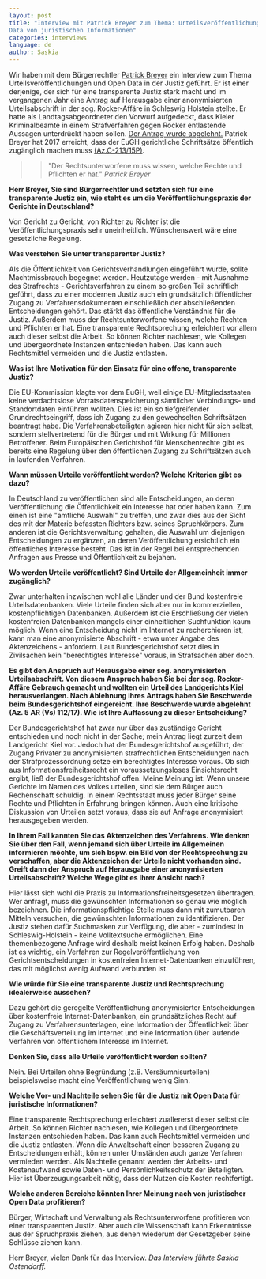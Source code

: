 ```yaml
---
layout: post
title: "Interview mit Patrick Breyer zum Thema: Urteilsveröffentlichung und Open
Data von juristischen Informationen"
categories: interviews
language: de
author: Saskia
---
```


Wir haben mit dem Bürgerrechtler [Patrick Breyer](https://www.patrick-breyer.de/) ein Interview zum Thema Urteilsveröffentlichungen und Open Data in der Justiz geführt. 
Er ist einer derjenige, der sich für eine transparente Justiz stark macht und im vergangenen Jahr 
eine Antrag auf Herausgabe einer anonymisierten Urteilsabschrift in der sog. Rocker-Affäre in 
Schleswig Holstein stellte. Er hatte als Landtagsabgeordneter den Vorwurf aufgedeckt, 
dass Kieler Kriminalbeamte in einem Strafverfahren gegen Rocker entlastende Aussagen unterdrückt haben sollen. 
[Der Antrag wurde abgelehnt.](https://www.patrick-breyer.de/?p=573821)
Patrick Breyer hat 2017 erreicht, dass der EuGH gerichtliche Schriftsätze öffentlich zugänglich machen muss [(Az.C-213/15P)](http://curia.europa.eu/juris/document/document.jsf?text=&docid=192887&pageIndex=0&doclang=DE&mode=req&dir=&occ=first&part=1). 

>>"Der Rechtsunterworfene muss wissen, welche Rechte und Pflichten er hat."
*Patrick Breyer*

**Herr Breyer, Sie sind Bürgerrechtler und setzten sich für eine
transparente Justiz ein, wie steht es um die Veröffentlichungspraxis der
Gerichte in Deutschland?**

Von Gericht zu Gericht, von Richter zu Richter ist die
Veröffentlichungspraxis sehr uneinheitlich. Wünschenswert wäre eine
gesetzliche Regelung.

**Was verstehen Sie unter transparenter Justiz?**

Als die Öffentlichkeit von Gerichtsverhandlungen eingeführt wurde,
sollte Machtmissbrauch begegnet werden. Heutzutage werden - mit Ausnahme
des Strafrechts - Gerichtsverfahren zu einem so großen Teil schriftlich
geführt, dass zu einer modernen Justiz auch ein grundsätzlich
öffentlicher Zugang zu Verfahrensdokumenten einschließlich der
abschließenden Entscheidungen gehört. Das stärkt das öffentliche
Verständnis für die Justiz. Außerdem muss der Rechtsunterworfene wissen,
welche Rechten und Pflichten er hat. Eine transparente Rechtsprechung
erleichtert vor allem auch dieser selbst die Arbeit. So können Richter
nachlesen, wie Kollegen und übergeordnete Instanzen entschieden haben.
Das kann auch Rechtsmittel vermeiden und die Justiz entlasten.

**Was ist Ihre Motivation für den Einsatz für eine offene, transparente
Justiz?**

Die EU-Kommission klagte vor dem EuGH, weil einige EU-Mitgliedsstaaten
keine verdachtslose Vorratsdatenspeicherung sämtlicher Verbindungs- und
Standortdaten einführen wollten. Dies ist ein so tiefgreifender
Grundrechtseingriff, dass ich Zugang zu den gewechselten Schriftsätzen
beantragt habe. Die Verfahrensbeteiligten agieren hier nicht für sich
selbst, sondern stellvertretend für die Bürger und mit Wirkung für
Millionen Betroffener. Beim Europäischen Gerichtshof für Menschenrechte
gibt es bereits eine Regelung über den öffentlichen Zugang zu
Schriftsätzen auch in laufenden Verfahren.

**Wann müssen Urteile veröffentlicht werden? Welche Kriterien gibt es dazu?**

In Deutschland zu veröffentlichen sind alle Entscheidungen, an deren
Veröffentlichung die Öffentlichkeit ein Interesse hat oder haben kann.
Zum einen ist eine "amtliche Auswahl" zu treffen, und zwar dies aus der
Sicht des mit der Materie befassten Richters bzw. seines Spruchkörpers.
Zum anderen ist die Gerichtsverwaltung gehalten, die Auswahl um
diejenigen Entscheidungen zu ergänzen, an deren Veröffentlichung
ersichtlich ein öffentliches Interesse besteht. Das ist in der Regel bei
entsprechenden Anfragen aus Presse und Öffentlichkeit zu bejahen.

**Wo werden Urteile veröffentlicht? Sind Urteile der Allgemeinheit immer
zugänglich?**

Zwar unterhalten inzwischen wohl alle Länder und der Bund kostenfreie
Urteilsdatenbanken. Viele Urteile finden sich aber nur in kommerziellen,
kostenpflichtigen Datenbanken. Außerdem ist die Erschließung der vielen
kostenfreien Datenbanken mangels einer einheitlichen Suchfunktion kaum
möglich.
Wenn eine Entscheidung nicht im Internet zu recherchieren ist, kann man
eine anonymisierte Abschrift - etwa unter Angabe des Aktenzeichens -
anfordern. Laut Bundesgerichtshof setzt dies in Zivilsachen kein
"berechtigtes Interesse" voraus, in Strafsachen aber doch.

**Es gibt den Anspruch auf Herausgabe einer sog. anonymisierten
Urteilsabschrift. Von diesem Anspruch haben Sie bei der sog.
Rocker-Affäre Gebrauch gemacht und wollten ein Urteil des Landgerichts
Kiel herausverlangen. Nach Ablehnung ihres Antrags haben Sie Beschwerde
beim Bundesgerichtshof eingereicht. Ihre Beschwerde wurde abgelehnt (Az.
5 AR (Vs) 112/17). Wie ist Ihre Auffassung zu dieser Entscheidung?**

Der Bundesgerichtshof hat zwar nur über das zuständige Gericht
entschieden und noch nicht in der Sache; mein Antrag liegt zurzeit dem
Landgericht Kiel vor. Jedoch hat der Bundesgerichtshof ausgeführt, der
Zugang Privater zu anonymisierten strafrechtlichen Entscheidungen nach
der Strafprozessordnung setze ein berechtigtes Interesse voraus. Ob sich
aus Informationsfreiheitsrecht ein voraussetzungsloses Einsichtsrecht
ergibt, ließ der Bundesgerichtshof offen.
Meine Meinung ist: Wenn unsere Gerichte im Namen des Volkes urteilen,
sind sie dem Bürger auch Rechenschaft schuldig. In einem Rechtsstaat
muss jeder Bürger seine Rechte und Pflichten in Erfahrung bringen
können. Auch eine kritische Diskussion von Urteilen setzt voraus, dass
sie auf Anfrage anonymisiert herausgegeben werden.

**In Ihrem Fall kannten Sie das Aktenzeichen des Verfahrens. Wie denken
Sie über den Fall, wenn jemand sich über Urteile im Allgemeinen
informieren möchte, um sich bspw. ein Bild von der Rechtsprechung zu
verschaffen, aber die Aktenzeichen der Urteile nicht vorhanden sind.
Greift dann der Anspruch auf Herausgabe einer anonymisierten
Urteilsabschrift? Welche Wege gibt es Ihrer Ansicht nach?**

Hier lässt sich wohl die Praxis zu Informationsfreiheitsgesetzen
übertragen. Wer anfragt, muss die gewünschten Informationen so genau wie
möglich bezeichnen. Die informationspflichtige Stelle muss dann mit
zumutbaren Mitteln versuchen, die gewünschten Informationen zu
identifizieren. Der Justiz stehen dafür Suchmasken zur Verfügung, die
aber - zumindest in Schleswig-Holstein - keine Volltextsuche
ermöglichen. Eine themenbezogene Anfrage wird deshalb meist keinen
Erfolg haben. Deshalb ist es wichtig, ein Verfahren zur
Regelveröffentlichung von Gerichtsentscheidungen in kostenfreien
Internet-Datenbanken einzuführen, das mit möglichst wenig Aufwand
verbunden ist.

**Wie würde für Sie eine transparente Justiz und Rechtsprechung
idealerweise aussehen?**

Dazu gehört die geregelte Veröffentlichung anonymisierter Entscheidungen
über kostenfreie Internet-Datenbanken, ein grundsätzliches Recht auf
Zugang zu Verfahrensunterlagen, eine Information der Öffentlichkeit über
die Geschäftsverteilung im Internet und eine Information über laufende
Verfahren von öffentlichem Interesse im Internet.

**Denken Sie, dass alle Urteile veröffentlicht werden sollten?**

Nein. Bei Urteilen ohne Begründung (z.B. Versäumnisurteilen)
beispielsweise macht eine Veröffentlichung wenig Sinn.

**Welche Vor- und Nachteile sehen Sie für die Justiz mit Open Data für
juristische Informationen?**

Eine transparente Rechtsprechung erleichtert zuallererst dieser selbst
die Arbeit. So können Richter nachlesen, wie Kollegen und übergeordnete
Instanzen entschieden haben. Das kann auch Rechtsmittel vermeiden und
die Justiz entlasten. Wenn die Anwaltschaft einen besseren Zugang zu
Entscheidungen erhält, können unter Umständen auch ganze Verfahren
vermieden werden. Als Nachteile genannt werden der Arbeits- und
Kostenaufwand sowie Daten- und Persönlichkeitsschutz der Beteiligten.
Hier ist Überzeugungsarbeit nötig, dass der Nutzen die Kosten rechtfertigt.

**Welche anderen Bereiche könnten Ihrer Meinung nach von juristischer Open
Data profitieren?**

Bürger, Wirtschaft und Verwaltung als Rechtsunterworfene profitieren von
einer transparenten Justiz. Aber auch die Wissenschaft kann Erkenntnisse
aus der Spruchpraxis ziehen, aus denen wiederum der Gesetzgeber seine
Schlüsse ziehen kann.

Herr Breyer, vielen Dank für das Interview.
*Das Interview führte Saskia Ostendorff.*

